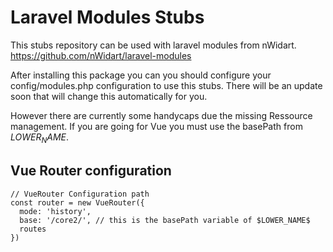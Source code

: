 # Laravel Modules Stubs

This stubs repository can be used with laravel modules from nWidart.
https://github.com/nWidart/laravel-modules

After installing this package you can you should configure your config/modules.php configuration to use this stubs.
There will be an update soon that will change this automatically for you.

However there are currently some handycaps due the missing Ressource management.
If you are going for Vue you must use the basePath from $LOWER_NAME$.


## Vue Router configuration
```
// VueRouter Configuration path
const router = new VueRouter({
  mode: 'history',
  base: '/core2/', // this is the basePath variable of $LOWER_NAME$
  routes
})
```
